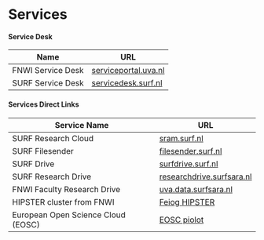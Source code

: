 # Services

#### Service Desk
| Name               | URL                               |
|--------------------|-----------------------------------|
| FNWI Service Desk  | [serviceportal.uva.nl](https://serviceportal.uva.nl) |
| SURF Service Desk  | [servicedesk.surf.nl](https://servicedesk.surf.nl) |

#### Services Direct Links
| Service Name               | URL                                      |
|----------------------------|------------------------------------------|
| SURF Research Cloud       | [sram.surf.nl](https://sram.surf.nl) |
| SURF Filesender           | [filesender.surf.nl](https://filesender.surf.nl) |
| SURF Drive                | [surfdrive.surf.nl](https://surfdrive.surf.nl) |
| SURF Research Drive       | [researchdrive.surfsara.nl](https://researchdrive.surfsara.nl)  |
| FNWI Faculty Research Drive | [uva.data.surfsara.nl](https://uva.data.surfsara.nl) |
| HIPSTER cluster from FNWI | [Feiog HIPSTER](https://feiog.science.uva.nl/ClusterComputing/Clusters/hipster.html) |
| European Open Science Cloud (EOSC) | [EOSC piolot](https://www.eosc-beyond.eu/pilots) |